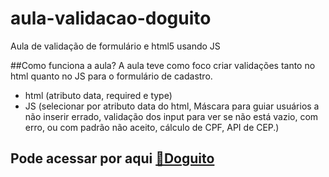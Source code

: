 # aula-validacao-doguito
Aula de validação de formulário e html5 usando JS

##Como funciona a aula?
A aula teve como foco criar validações tanto no html quanto no JS para o formulário de cadastro.
- html (atributo data, required e type)
- JS (selecionar por atributo data do html, Máscara para guiar usuários a não inserir errado, validação dos input para ver se não está vazio, com erro, ou com padrão não aceito, cálculo de CPF, API de CEP.)

## Pode acessar por aqui [🔗Doguito](https://swaveng.github.io/aula-validacao-doguito/)
